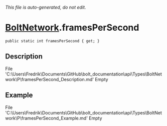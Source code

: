 *This file is auto-generated, do not edit.*

# [BoltNetwork](Types/BoltNetwork.md).framesPerSecond
`public static int framesPerSecond { get; }`
## Description
File 'C:\Users\Fredrik\Documents\GitHub\bolt_documentation\api\Types\BoltNetwork\P\framesPerSecond_Description.md' Empty
## Example
File 'C:\Users\Fredrik\Documents\GitHub\bolt_documentation\api\Types\BoltNetwork\P\framesPerSecond_Example.md' Empty

